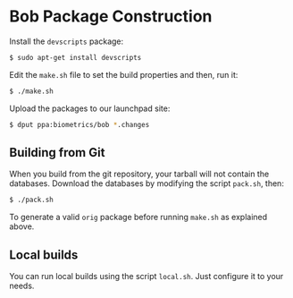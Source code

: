 Bob Package Construction
========================

Install the `devscripts` package:

```sh
$ sudo apt-get install devscripts
```

Edit the `make.sh` file to set the build properties and then, run it:

```sh
$ ./make.sh
```

Upload the packages to our launchpad site:

```sh
$ dput ppa:biometrics/bob *.changes
```

Building from Git
-----------------

When you build from the git repository, your tarball will not contain the
databases. Download the databases by modifying the script `pack.sh`, then:

```sh
$ ./pack.sh
```

To generate a valid `orig` package before running `make.sh` as explained above.

Local builds
------------

You can run local builds using the script `local.sh`. Just configure it to your
needs.

